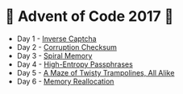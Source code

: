 # 🎄 Advent of Code 2017 🎄

* Day 1 -
  [Inverse Captcha](https://github.com/gb1/AdventOfCode2017/blob/master/lib/day1.ex)
* Day 2 -
  [Corruption Checksum](https://github.com/gb1/AdventOfCode2017/blob/master/lib/day2.ex)
* Day 3 -
  [Spiral Memory](https://github.com/gb1/AdventOfCode2017/blob/master/lib/day3.ex)
* Day 4 -
  [High-Entropy Passphrases](https://github.com/gb1/AdventOfCode2017/blob/master/lib/day4.ex)
* Day 5 -
  [A Maze of Twisty Trampolines, All Alike](https://github.com/gb1/AdventOfCode2017/blob/master/lib/day5.ex)
* Day 6 -
  [Memory Reallocation](https://github.com/gb1/AdventOfCode2017/blob/master/lib/day6.ex)
